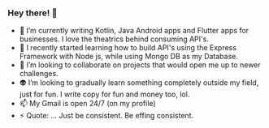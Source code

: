### Hey there! 👋



- 🔭 I’m currently writing Kotlin, Java Android apps and Flutter apps for businesses. I love the theatrics behind consuming API's.
- 🌱 I recently started learning how to build API's using the Express Framework with Node js, while using Mongo DB as my Database.
- 👯 I’m looking to collaborate on projects that would open me up to newer challenges.
- 👽 I’m looking to gradually learn something completely outside my field, just for fun. I write copy for fun and money too, lol.
- 📫 My Gmail is open 24/7 (on my profile)
- ⚡ Quote: ... Just be consistent. Be effing consistent.

